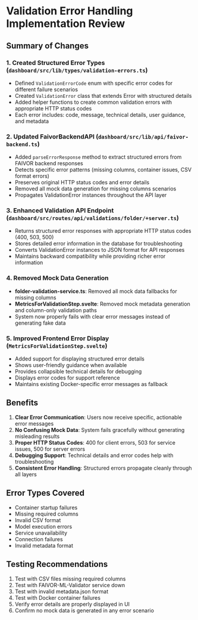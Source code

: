 # Validation Error Handling Implementation Review

## Summary of Changes

### 1. Created Structured Error Types (`dashboard/src/lib/types/validation-errors.ts`)
- Defined `ValidationErrorCode` enum with specific error codes for different failure scenarios
- Created `ValidationError` class that extends Error with structured details
- Added helper functions to create common validation errors with appropriate HTTP status codes
- Each error includes: code, message, technical details, user guidance, and metadata

### 2. Updated FaivorBackendAPI (`dashboard/src/lib/api/faivor-backend.ts`)
- Added `parseErrorResponse` method to extract structured errors from FAIVOR backend responses
- Detects specific error patterns (missing columns, container issues, CSV format errors)
- Preserves original HTTP status codes and error details
- Removed all mock data generation for missing columns scenarios
- Propagates ValidationError instances throughout the API layer

### 3. Enhanced Validation API Endpoint (`dashboard/src/routes/api/validations/folder/+server.ts`)
- Returns structured error responses with appropriate HTTP status codes (400, 503, 500)
- Stores detailed error information in the database for troubleshooting
- Converts ValidationError instances to JSON format for API responses
- Maintains backward compatibility while providing richer error information

### 4. Removed Mock Data Generation
- **folder-validation-service.ts**: Removed all mock data fallbacks for missing columns
- **MetricsForValidationStep.svelte**: Removed mock metadata generation and column-only validation paths
- System now properly fails with clear error messages instead of generating fake data

### 5. Improved Frontend Error Display (`MetricsForValidationStep.svelte`)
- Added support for displaying structured error details
- Shows user-friendly guidance when available
- Provides collapsible technical details for debugging
- Displays error codes for support reference
- Maintains existing Docker-specific error messages as fallback

## Benefits

1. **Clear Error Communication**: Users now receive specific, actionable error messages
2. **No Confusing Mock Data**: System fails gracefully without generating misleading results
3. **Proper HTTP Status Codes**: 400 for client errors, 503 for service issues, 500 for server errors
4. **Debugging Support**: Technical details and error codes help with troubleshooting
5. **Consistent Error Handling**: Structured errors propagate cleanly through all layers

## Error Types Covered

- Container startup failures
- Missing required columns
- Invalid CSV format
- Model execution errors
- Service unavailability
- Connection failures
- Invalid metadata format

## Testing Recommendations

1. Test with CSV files missing required columns
2. Test with FAIVOR-ML-Validator service down
3. Test with invalid metadata.json format
4. Test with Docker container failures
5. Verify error details are properly displayed in UI
6. Confirm no mock data is generated in any error scenario